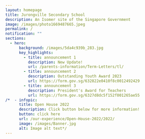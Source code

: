 ```yaml
---
layout: homepage
title: Jurongville Secondary School
description: An Isomer site of the Singapore Government
image: /images/photo1669487665.jpeg
permalink: /
notification: ""
sections:
  - hero:
      background: /images/5da4c939b_283.jpg
      key_highlights:
        - title: announcement 1
          description: New Update!
          url: /parents-information/Term-Letters/tl/
        - title: announcement 2
          description: Outstanding Youth Award 2023
          url: https://form.gov.sg/632822e0410f8c0012492429
        - title: announcement 3
          description: President's Award for Teachers
          url: https://form.gov.sg/6327d8dc5f152f001265ae55
/*  - infopic:
      title: Open House 2022
      description: Click button below for more information!
      button: click here
      url: /our-experience/Open-House-2022/2022/
      image: /images/Banner.jpg
      alt: Image alt text*/
---
```

